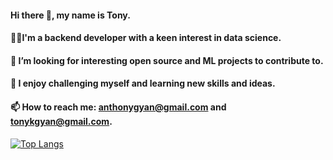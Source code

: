 #### Hi there 👋, my name is Tony.
#### 👨‍💻I'm a backend developer with a keen interest in data science.
#### 🤔 I’m looking for interesting open source and ML projects to contribute to.
#### 🌱 I enjoy challenging myself and learning new skills and ideas.
#### 📫 How to reach me: anthonygyan@gmail.com and tonykgyan@gmail.com.










<!--
**TONYOG12/TONYOG12** is a ✨ _special_ ✨ repository because its `README.md` (this file) appears on your GitHub profile.

Here are some ideas to get you started:


-  I’m currently learning ...
- 
- 
- 💬 Ask me about ...
- 
- 😄 Pronouns: ...
- ⚡ Fun fact: ...
-->


[![Top Langs](https://github-readme-stats.vercel.app/api/top-langs/?username=tonyog12&show_icons=true&theme=dark&hide=c++&hide=css)](https://github.com/anuraghazra/github-readme-stats)





